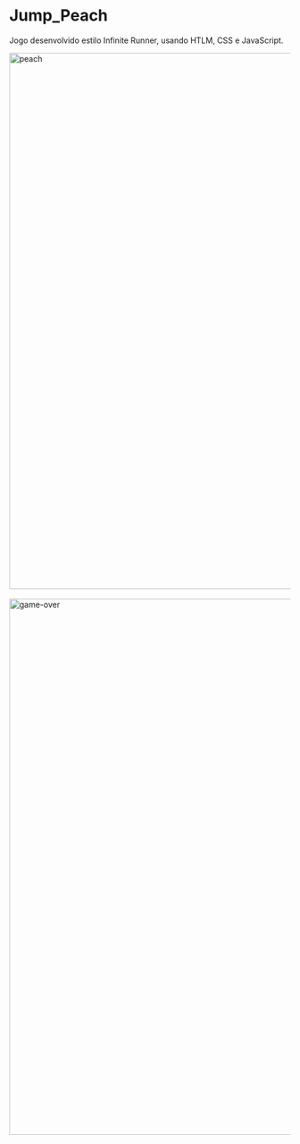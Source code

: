 # Jump_Peach
Jogo desenvolvido estilo Infinite Runner, usando HTLM, CSS e JavaScript.
<br>

<img width="960" alt="peach" src="https://user-images.githubusercontent.com/75912890/174692602-f1b6cbde-7874-4183-a412-951975d05c1f.png">
<br>
<br>

<img width="960" alt="game-over" src="https://user-images.githubusercontent.com/75912890/174692806-09306efb-cab5-4052-9363-e94baee22dc4.png">

